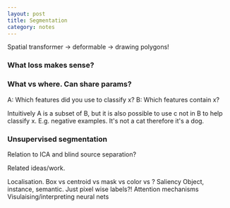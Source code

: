 ```yaml
---
layout: post
title: Segmentation
category: notes
---
```


Spatial transformer -> deformable -> drawing polygons!

### What loss makes sense?



### What vs where. Can share params?

A: Which features did you use to classify x?
B: Which features contain x?

Intuitively A is a subset of B, but it is also possible to use c not in B to help classify x. E.g. negative examples. It's not a cat therefore it's a dog.


### Unsupervised segmentation

Relation to ICA and blind source separation?


Related ideas/work.

Localisation. Box vs centroid vs mask vs color vs ?
Saliency
Object, instance, semantic. Just pixel wise labels?!
Attention mechanisms
Visulaising/interpreting neural nets
